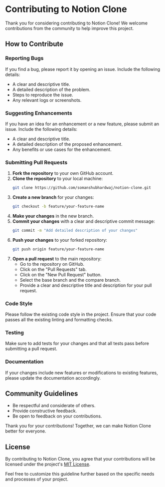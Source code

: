 


# Contributing to Notion Clone

Thank you for considering contributing to Notion Clone! We welcome contributions from the community to help improve this project.

## How to Contribute

### Reporting Bugs

If you find a bug, please report it by opening an issue. Include the following details:
- A clear and descriptive title.
- A detailed description of the problem.
- Steps to reproduce the issue.
- Any relevant logs or screenshots.

### Suggesting Enhancements

If you have an idea for an enhancement or a new feature, please submit an issue. Include the following details:
- A clear and descriptive title.
- A detailed description of the proposed enhancement.
- Any benefits or use cases for the enhancement.

### Submitting Pull Requests

1. **Fork the repository** to your own GitHub account.
2. **Clone the repository** to your local machine:
   ```bash
   git clone https://github.com/somanshubhardwaj/notion-clone.git
   ```
3. **Create a new branch** for your changes:
   ```bash
   git checkout -b feature/your-feature-name
   ```
4. **Make your changes** in the new branch.
5. **Commit your changes** with a clear and descriptive commit message:
   ```bash
   git commit -m "Add detailed description of your changes"
   ```
6. **Push your changes** to your forked repository:
   ```bash
   git push origin feature/your-feature-name
   ```
7. **Open a pull request** to the main repository:
   - Go to the repository on GitHub.
   - Click on the "Pull Requests" tab.
   - Click on the "New Pull Request" button.
   - Select the base branch and the compare branch.
   - Provide a clear and descriptive title and description for your pull request.

### Code Style

Please follow the existing code style in the project. Ensure that your code passes all the existing linting and formatting checks.

### Testing

Make sure to add tests for your changes and that all tests pass before submitting a pull request.

### Documentation

If your changes include new features or modifications to existing features, please update the documentation accordingly.

## Community Guidelines

- Be respectful and considerate of others.
- Provide constructive feedback.
- Be open to feedback on your contributions.

Thank you for your contributions! Together, we can make Notion Clone better for everyone.

## License

By contributing to Notion Clone, you agree that your contributions will be licensed under the project's [MIT License](LICENSE).


Feel free to customize this guideline further based on the specific needs and processes of your project.
